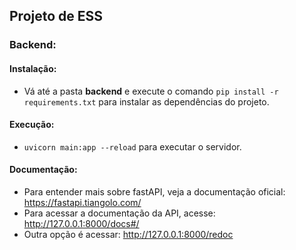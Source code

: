 ## Projeto de ESS

### Backend:

#### Instalação:
- Vá até a pasta **backend** e execute o comando `pip install -r requirements.txt` para instalar as dependências do projeto.

#### Execução:
- `uvicorn main:app --reload` para executar o servidor.

#### Documentação:
- Para entender mais sobre fastAPI, veja a documentação oficial: https://fastapi.tiangolo.com/
- Para acessar a documentação da API, acesse: http://127.0.0.1:8000/docs#/
- Outra opção é acessar: http://127.0.0.1:8000/redoc